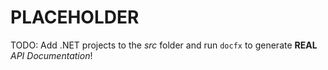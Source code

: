 # PLACEHOLDER

TODO: Add .NET projects to the *src* folder and run `docfx` to generate
**REAL** *API Documentation*!

